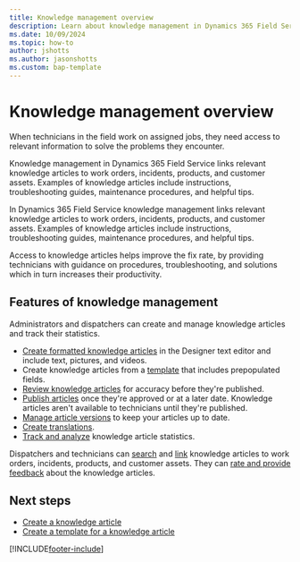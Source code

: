 ```yaml
---
title: Knowledge management overview
description: Learn about knowledge management in Dynamics 365 Field Service.
ms.date: 10/09/2024
ms.topic: how-to
author: jshotts
ms.author: jasonshotts
ms.custom: bap-template
---
```


# Knowledge management overview

When technicians in the field work on assigned jobs, they need access to relevant information to solve the problems they encounter.


Knowledge management in Dynamics 365 Field Service links relevant knowledge articles to work orders, incidents, products, and customer assets. Examples of knowledge articles include instructions, troubleshooting guides, maintenance procedures, and helpful tips.

In Dynamics 365 Field Service knowledge management links relevant knowledge articles to work orders, incidents, products, and customer assets. Examples of knowledge articles include instructions, troubleshooting guides, maintenance procedures, and helpful tips.

Access to knowledge articles helps improve the fix rate, by providing technicians with guidance on procedures, troubleshooting, and solutions which in turn increases their productivity.

## Features of knowledge management

Administrators and dispatchers can create and manage knowledge articles and track their statistics.

- [Create formatted knowledge articles](field-service-knowledge-management.md#create-a-knowledge-article) in the Designer text editor and include text, pictures, and videos.
- Create knowledge articles from a [template](field-service-km-template.md) that includes prepopulated fields.
- [Review knowledge articles](field-service-knowledge-management.md#review-a-knowledge-article) for accuracy before they're published.
- [Publish articles](field-service-knowledge-management.md#publish-a-knowledge-article) once they're approved or at a later date. Knowledge articles aren't available to technicians until they're published.
- [Manage article versions](field-service-km-versions.md) to keep your articles up to date.
- [Create translations](field-service-km-translate.md).
- [Track and analyze](field-service-km-analyze.md) knowledge article statistics.

Dispatchers and technicians can [search](field-service-km-search.md) and [link](field-service-km-link.md) knowledge articles to work orders, incidents, products, and customer assets. They can [rate and provide feedback](field-service-km-ratings-feedback.md) about the knowledge articles.

## Next steps

- [Create a knowledge article](field-service-knowledge-management.md)
- [Create a template for a knowledge article](field-service-km-template.md)

[!INCLUDE[footer-include](../includes/footer-banner.md)]
